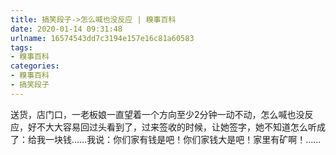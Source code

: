 ```yaml
---
title: 搞笑段子->怎么喊也没反应 | 糗事百科
date: 2020-01-14 09:31:48
urlname: 16574543dd7c3194e157e16c81a60583
tags: 
- 糗事百科
categories:
- 糗事百科
- 搞笑段子
---
```

送货，店门口，一老板娘一直望着一个方向至少2分钟一动不动，怎么喊也没反应，好不大大容易回过头看到了，过来签收的时候，让她签字，她不知道怎么听成了：给我一块钱……我说：你们家有钱是吧！你们家钱大是吧！家里有矿啊！……


